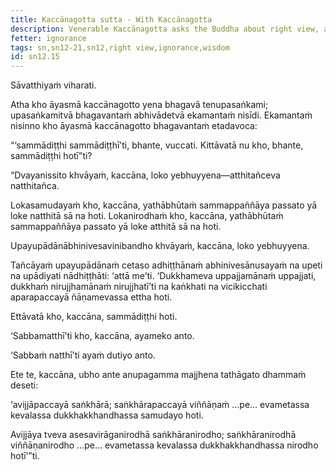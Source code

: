 ```yaml
---
title: Kaccānagotta sutta - With Kaccānagotta
description: Venerable Kaccānagotta asks the Buddha about right view, and the Buddha explains how 
fetter: ignorance
tags: sn,sn12-21,sn12,right view,ignorance,wisdom
id: sn12.15
---
```


Sāvatthiyaṁ viharati.

Atha kho āyasmā kaccānagotto yena bhagavā tenupasaṅkami; upasaṅkamitvā bhagavantaṁ abhivādetvā ekamantaṁ nisīdi. Ekamantaṁ nisinno kho āyasmā kaccānagotto bhagavantaṁ etadavoca:

“‘sammādiṭṭhi sammādiṭṭhī’ti, bhante, vuccati. Kittāvatā nu kho, bhante, sammādiṭṭhi hotī”ti?

“Dvayanissito khvāyaṁ, kaccāna, loko yebhuyyena—atthitañceva natthitañca.

Lokasamudayaṁ kho, kaccāna, yathābhūtaṁ sammappaññāya passato yā loke natthitā sā na hoti. Lokanirodhaṁ kho, kaccāna, yathābhūtaṁ sammappaññāya passato yā loke atthitā sā na hoti.

Upayupādānābhinivesavinibandho khvāyaṁ, kaccāna, loko yebhuyyena.

Tañcāyaṁ upayupādānaṁ cetaso adhiṭṭhānaṁ abhinivesānusayaṁ na upeti na upādiyati nādhiṭṭhāti: ‘attā me’ti. ‘Dukkhameva uppajjamānaṁ uppajjati, dukkhaṁ nirujjhamānaṁ nirujjhatī’ti na kaṅkhati na vicikicchati aparapaccayā ñāṇamevassa ettha hoti.

Ettāvatā kho, kaccāna, sammādiṭṭhi hoti.

‘Sabbamatthī’ti kho, kaccāna, ayameko anto.

‘Sabbaṁ natthī’ti ayaṁ dutiyo anto.

Ete te, kaccāna, ubho ante anupagamma majjhena tathāgato dhammaṁ deseti:

‘avijjāpaccayā saṅkhārā; saṅkhārapaccayā viññāṇaṁ …pe… evametassa kevalassa dukkhakkhandhassa samudayo hoti.

Avijjāya tveva asesavirāganirodhā saṅkhāranirodho; saṅkhāranirodhā viññāṇanirodho …pe… evametassa kevalassa dukkhakkhandhassa nirodho hotī’”ti.